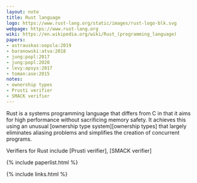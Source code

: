 ```yaml
---
layout: note
title: Rust language
logo: https://www.rust-lang.org/static/images/rust-logo-blk.svg
webpage: https://www.rust-lang.org
wiki: https://en.wikipedia.org/wiki/Rust_(programming_language)
papers:
- astrauskas:oopsla:2019
- baranowski:atva:2018
- jung:popl:2017
- jung:popl:2020
- levy:apsys:2017
- toman:ase:2015
notes:
- ownership types
- Prusti verifier
- SMACK verifier
---
```


Rust is a systems programming language that differs from C
in that it aims for high performance without sacrificing memory safety.
It achieves this using an unusual [ownership type system][ownership types] that
largely eliminates aliasing problems and simplifies the creation
of concurrent programs.

Verifiers for Rust include
[Prusti verifier],
[SMACK verifier]

{% include paperlist.html %}

{% include links.html %}
